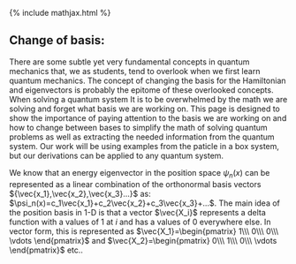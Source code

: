 {% include mathjax.html %}

## Change of basis:

There are some subtle yet very fundamental concepts in quantum mechanics that, we as students, tend to overlook when we first learn quantum mechanics. The concept of changing the basis for the Hamiltonian and eigenvectors is probably the epitome of these overlooked concepts. When solving a quantum system It is to be overwhelmed by the math we are solving and forget what basis we are working on. 
This page is designed to show the importance of paying attention to the basis we are working on and how to change between bases to simplify the math of solving quantum problems as well as extracting the needed information from the quantum system. Our work will be using examples from the paticle in a box system, but our derivations can be applied to any quantum system.

We know that an energy eigenvector in the position space $\psi_n(x)$ can be represented as a linear combination of the orthonormal basis vectors ${\vec{x_1},\vec{x_2},\vec{x_3}...}$ as: $\psi_n(x)=c_1\vec{x_1}+c_2\vec{x_2}+c_3\vec{x_3}+...$.
The main idea of the position basis in 1-D is that a vector $\vec{X_i}$  represents a delta function with a values of $1$ at $i$ and has a values of $0$ everywhere else. In vector form, this is represented as $\vec{X_1}=\begin{pmatrix} 1\\\ 0\\\ 0\\\ \vdots \end{pmatrix}$ and $\vec{X_2}=\begin{pmatrix} 0\\\ 1\\\ 0\\\ \vdots \end{pmatrix}$ etc..
